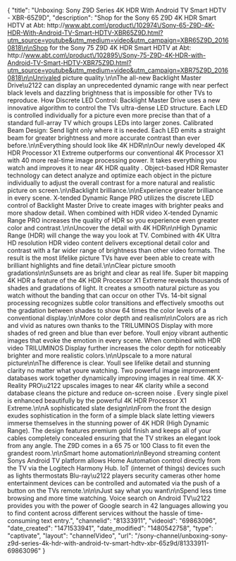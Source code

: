 {
    "title": "Unboxing: Sony Z9D Series 4K HDR With Android TV Smart HDTV - XBR-65Z9D",
    "description": "Shop for the Sony 65 Z9D 4K HDR Smart HDTV at Abt: http:\/\/www.abt.com\/product\/102974\/Sony-65-Z9D-4K-HDR-With-Android-TV-Smart-HDTV-XBR65Z9D.html?utm_source=youtube&utm_medium=video&utm_campaign=XBR65Z9D_20160818\n\nShop for the Sony 75 Z9D 4K HDR Smart HDTV at Abt: http:\/\/www.abt.com\/product\/102895\/Sony-75-Z9D-4K-HDR-with-Android-TV-Smart-HDTV-XBR75Z9D.html?utm_source=youtube&utm_medium=video&utm_campaign=XBR75Z9D_20160818\n\nUnrivaled picture quality.\n\nThe all-new Backlight Master Drive\u2122 can display an unprecedented dynamic range with near perfect black levels and dazzling brightness that is impossible for other TVs to reproduce. How Discrete LED Control: Backlight Master Drive uses a new innovative algorithm to control the TVs ultra-dense LED structure. Each LED is controlled individually for a picture even more precise than that of a standard full-array TV which groups LEDs into larger zones. Calibrated Beam Design: Send light only where it is needed. Each LED emits a straight beam for greater brightness and more accurate contrast than ever before.\n\nEverything should look like 4K HDR\n\nOur newly developed 4K HDR Processor X1 Extreme outperforms our conventional 4K Processor X1 with 40 more real-time image processing power. It takes everything you watch and improves it to near 4K HDR quality . Object-based HDR Remaster technology can detect analyze and optimize each object in the picture individually to adjust the overall contrast for a more natural and realistic picture on screen.\n\nBacklight brilliance.\n\nExperience greater brilliance in every scene. X-tended Dynamic Range PRO utilizes the discrete LED control of Backlight Master Drive to create images with brighter peaks and more shadow detail. When combined with HDR video X-tended Dynamic Range PRO increases the quality of HDR so you experience even greater color and contrast.\n\nUncover the detail with 4K HDR\n\nHigh Dynamic Range (HDR) will change the way you look at TV. Combined with 4K Ultra HD resolution  HDR video content delivers exceptional detail color and contrast with a far wider range of brightness than other video formats. The result is the most lifelike picture TVs have ever been able to create with brilliant highlights and fine detail.\n\nClear picture smooth gradations\n\nSunsets are as bright and clear as real life. Super bit mapping 4K HDR a feature of the 4K HDR Processor X1 Extreme reveals thousands of shades and gradations of light. It creates a smooth natural picture as you watch without the banding that can occur on other TVs. 14-bit signal processing recognizes subtle color transitions and effectively smooths out the gradation between shades to show 64 times the color levels of a conventional display.\n\nMore color depth and realism\n\nColors are as rich and vivid as natures own thanks to the TRILUMINOS Display with more shades of red green and blue than ever before. Youll enjoy vibrant authentic images that evoke the emotion in every scene. When combined with HDR video TRILUMINOS Display further increases the color depth for noticeably brighter and more realistic colors.\n\nUpscale to a more natural picture\n\nThe difference is clear. Youll see lifelike detail and stunning clarity no matter what youre watching. Two powerful image improvement databases work together dynamically improving images in real time. 4K X-Reality PRO\u2122 upscales images to near 4K clarity while a second database cleans the picture and reduce on-screen noise . Every single pixel is enhanced beautifully by the powerful 4K HDR Processor X1 Extreme.\n\nA sophisticated slate design\n\nFrom the front the design exudes sophistication in the form of a simple black slate letting viewers immerse themselves in the stunning power of 4K HDR (High Dynamic Range). The design features premium gold finish and keeps all of your cables completely concealed ensuring that the TV strikes an elegant look from any angle. The Z9D comes in a 65 75 or 100 Class to fit even the grandest room.\n\nSmart home automation\n\nBeyond streaming content Sonys Android TV platform allows Home Automation control directly from the TV via the Logitech Harmony Hub. IoT (internet of things) devices such as lights thermostats Blu-ray\u2122 players security cameras other home entertainment devices can be controlled and automated via the push of a button on the TVs remote.\n\n\nJust say what you want\n\nSpend less time browsing and more time watching. Voice search on Android TV\u2122 provides you with the power of Google search in 42 languages allowing you to find content across different services without the hassle of time-consuming text entry.",
    "channelid": "81333911",
    "videoid": "69863096",
    "date_created": "1471533941",
    "date_modified": "1480542758",
    "type": "captivate",
    "layout": "channelVideo",
    "url": "\/sony-channel\/unboxing-sony-z9d-series-4k-hdr-with-android-tv-smart-hdtv-xbr-65z9d\/81333911-69863096"
}